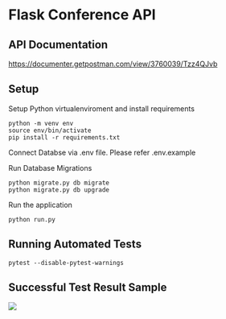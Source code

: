 # Flask Conference API

## API Documentation
https://documenter.getpostman.com/view/3760039/Tzz4QJvb

## Setup
Setup Python virtualenviroment and install requirements
```
python -m venv env
source env/bin/activate
pip install -r requirements.txt
```
Connect Databse via .env file. Please refer .env.example

Run Database Migrations
```
python migrate.py db migrate
python migrate.py db upgrade
```
Run the application
```
python run.py
```

## Running Automated Tests
```
pytest --disable-pytest-warnings
```
## Successful Test Result Sample
<img src="https://res.cloudinary.com/vannucherum/image/upload/v1628600404/github/result.png">